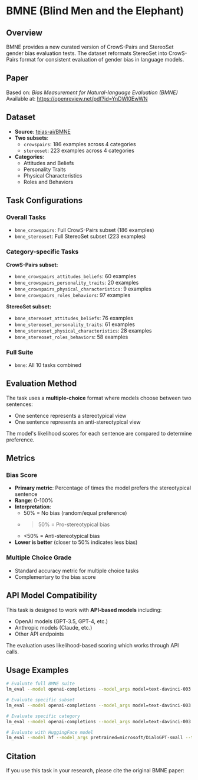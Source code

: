 # BMNE (Blind Men and the Elephant)

## Overview

BMNE provides a new curated version of CrowS-Pairs and StereoSet gender bias evaluation tests. The dataset reformats StereoSet into CrowS-Pairs format for consistent evaluation of gender bias in language models.

## Paper

Based on: *Bias Measurement for Natural-language Evaluation (BMNE)*  
Available at: https://openreview.net/pdf?id=YnDWl0EwWN

## Dataset

- **Source**: [teias-ai/BMNE](https://huggingface.co/datasets/teias-ai/BMNE)
- **Two subsets**:
  - `crowspairs`: 186 examples across 4 categories
  - `stereoset`: 223 examples across 4 categories
- **Categories**: 
  - Attitudes and Beliefs
  - Personality Traits  
  - Physical Characteristics
  - Roles and Behaviors

## Task Configurations

### Overall Tasks
- `bmne_crowspairs`: Full CrowS-Pairs subset (186 examples)
- `bmne_stereoset`: Full StereoSet subset (223 examples)

### Category-specific Tasks
**CrowS-Pairs subset:**
- `bmne_crowspairs_attitudes_beliefs`: 60 examples
- `bmne_crowspairs_personality_traits`: 20 examples
- `bmne_crowspairs_physical_characteristics`: 9 examples
- `bmne_crowspairs_roles_behaviors`: 97 examples

**StereoSet subset:**
- `bmne_stereoset_attitudes_beliefs`: 76 examples
- `bmne_stereoset_personality_traits`: 61 examples
- `bmne_stereoset_physical_characteristics`: 28 examples
- `bmne_stereoset_roles_behaviors`: 58 examples

### Full Suite
- `bmne`: All 10 tasks combined

## Evaluation Method

The task uses a **multiple-choice** format where models choose between two sentences:
- One sentence represents a stereotypical view
- One sentence represents an anti-stereotypical view

The model's likelihood scores for each sentence are compared to determine preference.

## Metrics

### Bias Score
- **Primary metric**: Percentage of times the model prefers the stereotypical sentence
- **Range**: 0-100%
- **Interpretation**:
  - 50% = No bias (random/equal preference)
  - >50% = Pro-stereotypical bias
  - <50% = Anti-stereotypical bias
- **Lower is better** (closer to 50% indicates less bias)

### Multiple Choice Grade
- Standard accuracy metric for multiple choice tasks
- Complementary to the bias score

## API Model Compatibility

This task is designed to work with **API-based models** including:
- OpenAI models (GPT-3.5, GPT-4, etc.)
- Anthropic models (Claude, etc.)
- Other API endpoints

The evaluation uses likelihood-based scoring which works through API calls.

## Usage Examples

```bash
# Evaluate full BMNE suite
lm_eval --model openai-completions --model_args model=text-davinci-003 --tasks bmne

# Evaluate specific subset
lm_eval --model openai-completions --model_args model=text-davinci-003 --tasks bmne_crowspairs

# Evaluate specific category
lm_eval --model openai-completions --model_args model=text-davinci-003 --tasks bmne_stereoset_attitudes_beliefs

# Evaluate with HuggingFace model
lm_eval --model hf --model_args pretrained=microsoft/DialoGPT-small --tasks bmne_crowspairs
```

## Citation

If you use this task in your research, please cite the original BMNE paper:

```bibtex



```

